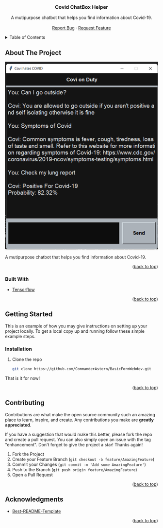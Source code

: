 <div id="top"></div>

<!-- PROJECT LOGO -->
<br />
<div align="center">
  <a href="https://github.com/RadhikaChhabra17/Tri-nit-hackathon/">
    <!-- <img src="img/logo.png" alt="Logo" width="80" height="80"> -->
  </a>

<h3 align="center">Covid ChatBox Helper</h3>

  <p align="center">
    A mutipurpose chatbot that helps you find information about Covid-19.
    <br />
    <br />
    <a href="https://github.com/RadhikaChhabra17/Tri-nit-hackathon/issues">Report Bug</a>
    ·
    <a href="https://github.com/RadhikaChhabra17/Tri-nit-hackathon/issues">Request Feature</a>
  </p>
</div>



<!-- TABLE OF CONTENTS -->
<details>
  <summary>Table of Contents</summary>
  <ol>
    <li>
      <a href="#about-the-project">About The Project</a>
      <ul>
        <li><a href="#built-with">Built With</a></li>
      </ul>
    </li>
    <li>
      <a href="#getting-started">Getting Started</a>
      <ul>
        <li><a href="#installation">Installation</a></li>
      </ul>
    </li>
    <li><a href="#contributing">Contributing</a></li>
    <li><a href="#acknowledgments">Acknowledgments</a></li>
  </ol>
</details>



<!-- ABOUT THE PROJECT -->
## About The Project

[![Product Name Screen Shot][product-screenshot]](https://github.com/RadhikaChhabra17/Tri-nit-hackathon/)

A mutipurpose chatbot that helps you find information about Covid-19.

<p align="right">(<a href="#top">back to top</a>)</p>



### Built With

* [Tensorflow](https://www.tensorflow.org/)
<p align="right">(<a href="#top">back to top</a>)</p>


<!-- GETTING STARTED -->
## Getting Started

This is an example of how you may give instructions on setting up your project locally.
To get a local copy up and running follow these simple example steps.

### Installation

1. Clone the repo
   ```sh
   git clone https://github.com/CommanderAstern/BasicFormWebdev.git
   ```
That is it for now!
<p align="right">(<a href="#top">back to top</a>)</p>


<!-- CONTRIBUTING -->
## Contributing

Contributions are what make the open source community such an amazing place to learn, inspire, and create. Any contributions you make are **greatly appreciated**.

If you have a suggestion that would make this better, please fork the repo and create a pull request. You can also simply open an issue with the tag "enhancement".
Don't forget to give the project a star! Thanks again!

1. Fork the Project
2. Create your Feature Branch (`git checkout -b feature/AmazingFeature`)
3. Commit your Changes (`git commit -m 'Add some AmazingFeature'`)
4. Push to the Branch (`git push origin feature/AmazingFeature`)
5. Open a Pull Request

<p align="right">(<a href="#top">back to top</a>)</p>



<!-- ACKNOWLEDGMENTS -->
## Acknowledgments

* [Best-README-Template](https://github.com/othneildrew/Best-README-Template)

<p align="right">(<a href="#top">back to top</a>)</p>



<!-- MARKDOWN LINKS & IMAGES -->
<!-- https://www.markdownguide.org/basic-syntax/#reference-style-links -->
[contributors-url]: https://github.com/CommanderAstern/BasicFormWebdev/graphs/contributors
[forks-url]: https://github.com/CommanderAstern/BasicFormWebdev/network/members
[stars-url]: https://github.com/CommanderAstern/BasicFormWebdev/stargazers
[issues-url]: https://github.com/CommanderAstern/BasicFormWebdev/issues
[product-screenshot]: img/screenshot.PNG

